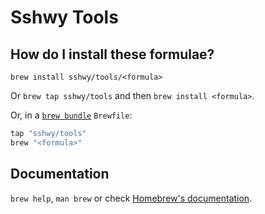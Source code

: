 # Sshwy Tools

## How do I install these formulae?

`brew install sshwy/tools/<formula>`

Or `brew tap sshwy/tools` and then `brew install <formula>`.

Or, in a [`brew bundle`](https://github.com/Homebrew/homebrew-bundle) `Brewfile`:

```ruby
tap "sshwy/tools"
brew "<formula>"
```

## Documentation

`brew help`, `man brew` or check [Homebrew's documentation](https://docs.brew.sh).
